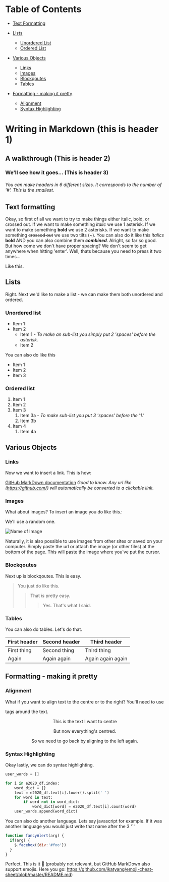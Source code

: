 # Table of Contents 

* [Text Formatting](https://github.com/mathildeyung/DigitalMethods2021/blob/main/MarkdownWalkthrough.md#text-formatting)

* [Lists](https://github.com/mathildeyung/DigitalMethods2021/blob/main/MarkdownWalkthrough.md#lists)
  * [Unordered List](https://github.com/mathildeyung/DigitalMethods2021/blob/main/MarkdownWalkthrough.md#unordered-list)
  * [Ordered List](https://github.com/mathildeyung/DigitalMethods2021/blob/main/MarkdownWalkthrough.md#ordered-list)

* [Various Objects](https://github.com/mathildeyung/DigitalMethods2021/blob/main/MarkdownWalkthrough.md#various-objects)
  * [Links](https://github.com/mathildeyung/DigitalMethods2021/blob/main/MarkdownWalkthrough.md#links)
  * [Images](https://github.com/mathildeyung/DigitalMethods2021/blob/main/MarkdownWalkthrough.md#images)
  * [Blockqoutes](https://github.com/mathildeyung/DigitalMethods2021/blob/main/MarkdownWalkthrough.md#blockqoutes)
  * [Tables](https://github.com/mathildeyung/DigitalMethods2021/blob/main/MarkdownWalkthrough.md#tables)

* [Formatting - making it pretty](https://github.com/mathildeyung/DigitalMethods2021/blob/main/MarkdownWalkthrough.md#formatting---making-it-pretty)
  * [Alignment](https://github.com/mathildeyung/DigitalMethods2021/blob/main/MarkdownWalkthrough.md#alignment)
  * [Syntax Highlighting](https://github.com/mathildeyung/DigitalMethods2021/blob/main/MarkdownWalkthrough.md#syntax-highlighting)


# Writing in Markdown (this is header 1)
## A walkthrough (This is header 2)
### We'll see how it goes... (This is header 3)
###### You can make headers in 6 different sizes. It corresponds to the number of '#'. This is the smallest. 

## Text formatting
Okay, so first of all we want to try to make things either italic, bold, or crossed out. 
If we want to make something *italic* we use 1 asterisk. If we want to make something **bold** we use 2 asterisks. If we want to make something ~~crossed out~~ we use two tilts (~). You can also do it like this _italics_ __bold__ AND you can also combine them __*combined*__.
Alright, so far so good. But how come we don't have proper spacing? We don't seem to get anywhere when hitting 'enter'. Well, thats because you need to press it two times...

Like this. 

## Lists

Right. Next we'd like to make a list - we can make them both unordered and ordered.

### Unordered list 
* Item 1 
* Item 2 
  * Item 1 - *To make an sub-list you simply put 2 'spaces' before the asterisk.*
  * Item 2

You can also do like this 
- Item 1
- Item 2
- Item 3

### Ordered list
1. Item 1
1. Item 2
1. Item 3
   1. Item 3a - *To make sub-list you put 3 'spaces' before the '1.'*
   1. Item 3b
1. Item 4
   1. Item 4a

## Various Objects

### Links
Now we want to insert a link. This is how:

[GitHub MarkDown documentation](https://docs.github.com/en/github/writing-on-github/basic-writing-and-formatting-syntax)
*Good to know. Any url like (https://github.com/) will automatically be converted to a clickable link.*

### Images
What about images? To insert an image you do like this.:

We'll use a random one.

![Name of Image](https://picsum.photos/200/200) 

Naturally, it is also possible to use images from other sites or saved on your computer. Simply paste the url or attach the image (or other files) at the bottom of the page. This will paste the image where you've put the cursor.

### Blockqoutes
Next up is blockqoutes. This is easy.

> You just do like this.
>> That *is* pretty easy. 
>>> Yes. That's what I said.

### Tables
You can also do tables. Let's do that. 

First header | Second header | Third header
------ | ------ | ------ |
First thing | Second thing | Third thing
Again | Again again | Again again again

## Formatting - making it pretty

### Alignment
What if you want to align text to the centre or to the right? You'll need to use <div> tags around the text. 

<div align="center">
This is the text I want to centre
 
But now everything's centred. 
 
So we need to go back by aligning to the left again.

<div align="left">


### Syntax Highlighting
Okay lastly, we can do syntax highlighting.

```Python
user_words = []

for i in e2020_df.index:
    word_dict = {}
    text = e2020_df.text[i].lower().split(' ')
    for word in text:
        if word not in word_dict:
            word_dict[word] = e2020_df.text[i].count(word)
    user_words.append(word_dict)
```

You can also do another language. Lets say javascript for example. If it was another language you would just write that name after the 3 '`'
```javascript
function fancyAlert(arg) {
  if(arg) {
    $.facebox({div:'#foo'})
  }
}
```

Perfect. This is it 🥳 (probably not relevant, but GitHub MarkDown also support emojis. Here you go: https://github.com/ikatyang/emoji-cheat-sheet/blob/master/README.md)

